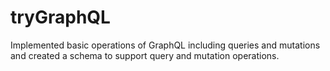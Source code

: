 # tryGraphQL
Implemented basic operations of GraphQL including queries and mutations and created a schema to support query and mutation operations. 
